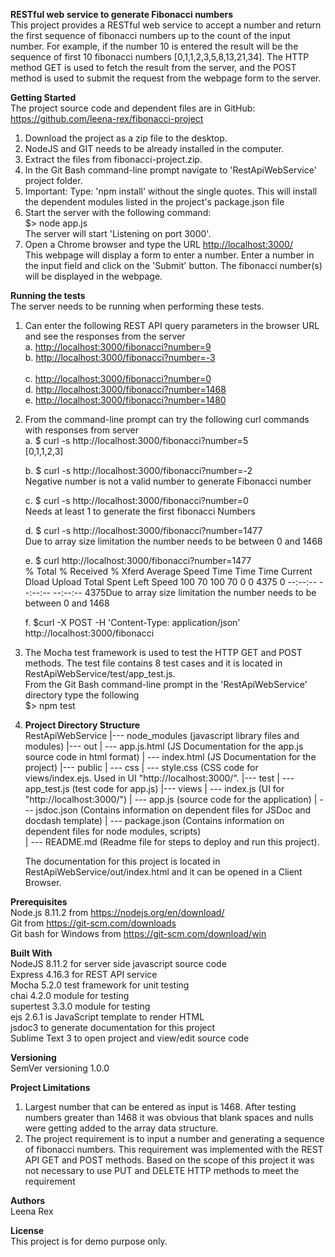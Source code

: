 <b>RESTful web service to generate Fibonacci numbers</b><br/>
This project provides a RESTful web service to accept a number and return the first sequence of fibonacci numbers up to the count of the input number. For example, if the number 10 is entered the result will be the sequence of first 10 fibonacci numbers [0,1,1,2,3,5,8,13,21,34].
The HTTP method GET is used to fetch the result from the server, and the POST method is used to submit the request from the webpage form to the server.

<b>Getting Started</b><br/>
The project source code and dependent files are in GitHub:<br/>
<a href="https://github.com/leena-rex/fibonacci-project">https://github.com/leena-rex/fibonacci-project</a>

1. Download the project as a zip file to the desktop.
2. NodeJS and GIT needs to be already installed in the computer.
3. Extract the files from fibonacci-project.zip. 
4. In the Git Bash command-line prompt navigate to 'RestApiWebService' project folder. 
5. Important: Type: 'npm install' without the single quotes. This will install the dependent modules
   listed in the project's package.json file
6. Start the server with the following command:<br/>
   $> node app.js<br/>
   The server will start 'Listening on port 3000'.
7. Open a Chrome browser and type the URL <a href="http://localhost:3000/" >http://localhost:3000/</a><br/>
   This webpage will display a form to enter a number. Enter a number in the input field and
   click on the 'Submit' button. The fibonacci number(s) will be displayed in the webpage.

<b>Running the tests</b><br/>
The server needs to be running when performing these tests.
1. Can enter the following REST API query parameters in the browser URL and see the responses from the 	   server  
   a. <a href="http://localhost:3000/fibonacci?number=9" >http://localhost:3000/fibonacci?number=9</a></br>
   b. <a href="http://localhost:3000/fibonacci?number=-3">http://localhost:3000/fibonacci?number=-3</a><br/>  
   c. <a href="http://localhost:3000/fibonacci?number=0">http://localhost:3000/fibonacci?number=0</a><br/>
   d. <a href="http://localhost:3000/fibonacci?number=1468">http://localhost:3000/fibonacci?number=1468</a><br/>
   e. <a href="http://localhost:3000/fibonacci?number=1480">http://localhost:3000/fibonacci?number=1480</a><br/> 

2. From the command-line prompt can try the following curl commands with responses from server </br>
   a. $ curl -s http://localhost:3000/fibonacci?number=5 </br>
      [0,1,1,2,3]

   b. $ curl -s http://localhost:3000/fibonacci?number=-2 <br/>
      Negative number is not a valid number to generate Fibonacci number

   c. $ curl -s http://localhost:3000/fibonacci?number=0 <br/>
      Needs at least 1 to generate the first fibonacci Numbers

   d. $ curl -s http://localhost:3000/fibonacci?number=1477 <br/>
      Due to array size limitation the number needs to be between 0 and 1468

   e. $ curl http://localhost:3000/fibonacci?number=1477 <br/>
      % Total    % Received % Xferd  Average Speed   Time    Time     Time  Current
                                 Dload  Upload   Total   Spent    Left  Speed
      100    70  100    70    0     0   4375      0 --:--:-- --:--:-- --:--:--  4375Due to array size limitation the number needs to be between 0 and 1468

   f. $curl -X POST -H 'Content-Type: application/json' http://localhost:3000/fibonacci

3. The Mocha test framework is used to test the HTTP GET and POST methods. The test file contains 
   8 test cases and it is located in RestApiWebService/test/app_test.js. <br/>
   From the Git Bash command-line prompt in the 'RestApiWebService' directory type the following <br/>
   $> npm test

4. <b>Project Directory Structure</b></br>
   RestApiWebService
    |--- node_modules  (javascript library files and modules)
    |--- out
    |    --- app.js.html   (JS Documentation for the app.js source code in html format)
    |    --- index.html    (JS Documentation for the project)
    |--- public
    |    --- css
    |        --- style.css (CSS code for views/index.ejs. Used in UI "http://localhost:3000/".
    |--- test
    |    --- app_test.js  (test code for app.js)
    |--- views
    |    --- index.js     (UI for "http://localhost:3000/")
    | --- app.js          (source code for the application)
    | --- jsdoc.json      (Contains information on dependent files for JSDoc and docdash template)
    | --- package.json    (Contains information on dependent files for node modules, scripts)  
    | --- README.md       (Readme file for steps to deploy and run this project).

    The documentation for this project is located in RestApiWebService/out/index.html and it can be opened in a Client Browser.

<b>Prerequisites</b> <br>
Node.js 8.11.2 from https://nodejs.org/en/download/ <br>
Git from https://git-scm.com/downloads <br>
Git bash for Windows from https://git-scm.com/download/win <br>

<b>Built With</b><br>
NodeJS 8.11.2 for server side javascript source code<br>
Express 4.16.3 for REST API service<br>
Mocha 5.2.0 test framework for unit testing<br>
chai 4.2.0 module for testing<br>
supertest 3.3.0  module for testing<br>
ejs 2.6.1 is JavaScript template to render HTML<br>
jsdoc3 to generate documentation for this project<br>
Sublime Text 3 to open project and view/edit source code

<b>Versioning </b><br>
SemVer versioning 1.0.0

<b>Project Limitations</b><br/>
1. Largest number that can be entered as input is 1468. After testing numbers greater than 1468 it was obvious that blank spaces and nulls were getting added to the array data structure.
2. The project requirement is to input a number and generating a sequence of fibonacci numbers. This requirement was implemented with the REST API GET and POST methods. Based on the scope of this project it was not necessary to use PUT and DELETE HTTP methods to meet the requirement

<b>Authors</b> <br>
Leena Rex 

<b>License</b> <br>
This project is for demo purpose only.

